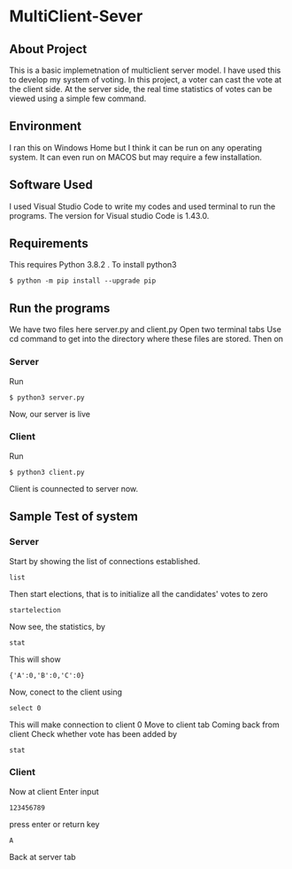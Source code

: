 # MultiClient-Sever

## About Project

This is a basic implemetnation of multiclient server model. I have used this to develop my system of voting.
In this project, a voter can cast the vote at the client side. At the server side, the real time statistics of votes can be viewed using a simple few command.

## Environment

I ran this on Windows Home but I think it can be run on any operating system. It can even run on MACOS but may require a few installation.

## Software Used

I used Visual Studio Code to write my codes and used terminal to run the programs. The version for Visual studio Code is 1.43.0.

## Requirements

This requires Python 3.8.2 . To install python3

```shell
$ python -m pip install --upgrade pip
```

## Run the programs

We have two files here server.py and client.py
Open two terminal tabs
Use cd command to get into the directory where these files are stored.
Then on

### Server

Run

```shell
$ python3 server.py
```

Now, our server is live

### Client

Run

```shell
$ python3 client.py
```

Client is counnected to server now.

## Sample Test of system

### Server

Start by showing the list of connections established.

```shell
list
```

Then start elections, that is to initialize all the candidates' votes to zero

```shell
startelection
```

Now see, the statistics, by

```shell
stat
```

This will show

```
{'A':0,'B':0,'C':0}
```

Now, conect to the client using

```shell
select 0
```

This will make connection to client 0
Move to client tab
Coming back from client
Check whether vote has been added by

```shell
stat
```

### Client

Now at client Enter input

```
123456789
```

press enter or return key

```
A
```

Back at server tab

